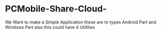 # PCMobile-Share-Cloud-
We Want to make a Simple Application these are to types Android Part and Windows Part also this could have 4 Utilities
